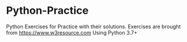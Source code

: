 # Python-Practice
Python Exercises for Practice with their solutions.
Exercises are brought from https://www.w3resource.com
Using Python 3.7+

